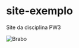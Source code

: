 # site-exemplo
Site da disciplina PW3

![Brabo](https://assets.b9.com.br/wp-content/uploads/2015/05/starbucks-gif-grande.gif)